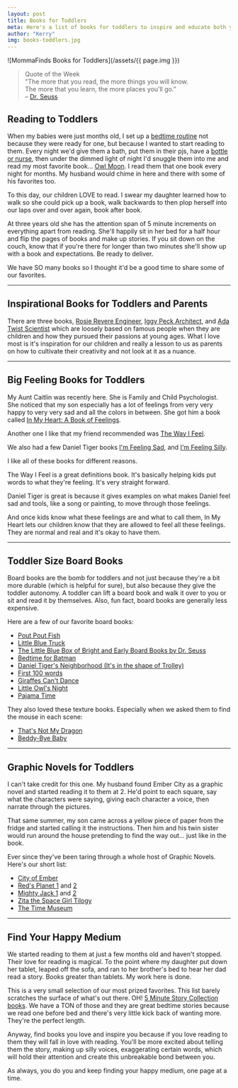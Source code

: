 ```yaml
---
layout: post
title: Books for Toddlers
meta: Here's a list of books for toddlers to inspire and educate both you and them on brave new ideas, how to navigate big feelings, learn new words, or just to hear a good story.
author: "Kerry"
img: books-toddlers.jpg
---
```


![MommaFinds Books for Toddlers](/assets/{{ page.img }})

> Quote of the Week <br> "The more that you read, the more things you will know.<br> The more that you learn, the more places you’ll go.” <br>– [Dr. Seuss](https://amzn.to/2Klngbh)

## Reading to Toddlers

When my babies were just months old, I set up a [bedtime routine](http://www.mommafinds.com/2019/03/10/three-year-old-sleep-training/) not because they were ready for one, but because I wanted to start reading to them. Every night we'd give them a bath, put them in their pjs, have a [bottle or nurse](http://www.mommafinds.com/2018/05/07/breastfeeding-formula/), then under the dimmed light of night I'd snuggle them into me and read my most favorite book... [Owl Moon](https://amzn.to/2Kk3I7e). I read them that one book every night for months. My husband would chime in here and there with some of his favorites too.

To this day, our children LOVE to read. I swear my daughter learned how to walk so she could pick up a book, walk backwards to then plop herself into our laps over and over again, book after book.

At three years old she has the attention span of 5 minute increments on everything apart from reading. She'll happily sit in her bed for a half hour and flip the pages of books and make up stories. If you sit down on the couch, know that if you're there for longer than two minutes she'll show up with a book and expectations. Be ready to deliver.

We have SO many books so I thought it'd be a good time to share some of our favorites.

---

## Inspirational Books for Toddlers and Parents

There are three books, [Rosie Revere Engineer](https://amzn.to/2FmwYX5), [Iggy Peck Architect](https://amzn.to/2WJs4ci), and [Ada Twist Scientist](https://amzn.to/2IhbTPF) which are loosely based on famous people when they are children and how they pursued their passions at young ages. What I love most is it's inspiration for our children and really a lesson to us as parents on how to cultivate their creativity and not look at it as a nuance.

---

## Big Feeling Books for Toddlers

My Aunt Caitlin was recently here. She is Family and Child Psychologist. She noticed that my son especially has a lot of feelings from very very happy to very very sad and all the colors in between. She got him a book called [In My Heart: A Book of Feelings](https://amzn.to/2Kjwzsh).

Another one I like that my friend recommended was [The Way I Feel](https://amzn.to/2Ihxozx).

We also had a few Daniel Tiger books [I'm Feeling Sad](https://amzn.to/2KNKvdy), and [I'm Feeling Silly](https://amzn.to/31AErLm).

I like all of these books for different reasons.

The Way I Feel is a great definitions book. It's basically helping kids put words to what they're feeling. It's very straight forward.

Daniel Tiger is great is because it gives examples on what makes Daniel feel sad and tools, like a song or painting, to move through those feelings.

And once kids know what these feelings are and what to call them, In My Heart lets our children know that they are allowed to feel all these feelings. They are normal and real and it's okay to have them.

---

## Toddler Size Board Books

Board books are the bomb for toddlers and not just because they're a bit more durable (which is helpful for sure), but also because they give the toddler autonomy. A toddler can lift a board book and walk it over to you or sit and read it by themselves. Also, fun fact, board books are generally less expensive.

Here are a few of our favorite board books:
+ [Pout Pout Fish](https://amzn.to/2KkSYFU)
+ [Little Blue Truck](https://amzn.to/2KhqCfv)
+ [The Little Blue Box of Bright and Early Board Books by Dr. Seuss](https://amzn.to/31vfxg9)
+ [Bedtime for Batman](https://amzn.to/2IKB1x1)
+ [Daniel Tiger's Neighborhood (It's in the shape of Trolley)](https://amzn.to/2IMH3NC)
+ [First 100 words](https://amzn.to/2XgwCew)
+ [Giraffes Can't Dance](https://amzn.to/31yPVPF)
+ [Little Owl's Night](https://amzn.to/2Rg72kt)
+ [Pajama Time](https://amzn.to/2IPOnbn)

They also loved these texture books. Especially when we asked them to find the mouse in each scene:
+ [That's Not My Dragon](https://amzn.to/2KqzkZ9)
+ [Beddy-Bye Baby](https://amzn.to/2KRvSWC)

---

## Graphic Novels for Toddlers

I can't take credit for this one. My husband found Ember City as a graphic novel and started reading it to them at 2. He'd point to each square, say what the characters were saying, giving each character a voice, then narrate through the pictures.

That same summer, my son came across a yellow piece of paper from the fridge and started calling it the instructions. Then him and his twin sister would run around the house pretending to find the way out... just like in the book.

Ever since they've been taring through a whole host of Graphic Novels. Here's our short list:

+ [City of Ember](https://amzn.to/2Rl5SEj)
+ [Red's Planet 1](https://amzn.to/2IIyzY2) and [2](https://amzn.to/2Kgh1FG)
+ [Mighty Jack 1](https://amzn.to/2Kmlsir) and [2](https://amzn.to/2IKBBLd)
+ [Zita the Space Girl Tilogy](https://amzn.to/2Rg7rmZ)
+ [The Time Museum](https://amzn.to/2Kkdp5v)

---

## Find Your Happy Medium

We started reading to them at just a few months old and haven't stopped. Their love for reading is magical. To the point where my daughter put down her tablet, leaped off the sofa, and ran to her brother's bed to hear her dad read a story. Books greater than tablets. My work here is done.

This is a very small selection of our most prized favorites. This list barely scratches the surface of what's out there. OH! [5 Minute Story Collection books](https://amzn.to/2XcGSV1). We have a TON of those and they are great bedtime stories because we read one before bed and there's very little kick back of wanting more. They're the perfect length.

Anyway, find books  you love and inspire you because if you love reading to them they will fall in love with reading. You'll be more excited about telling them the story, making up silly voices, exaggerating certain words, which will hold their attention and create this unbreakable bond between you.

As always, you do you and keep finding your happy medium, one page at a time.
